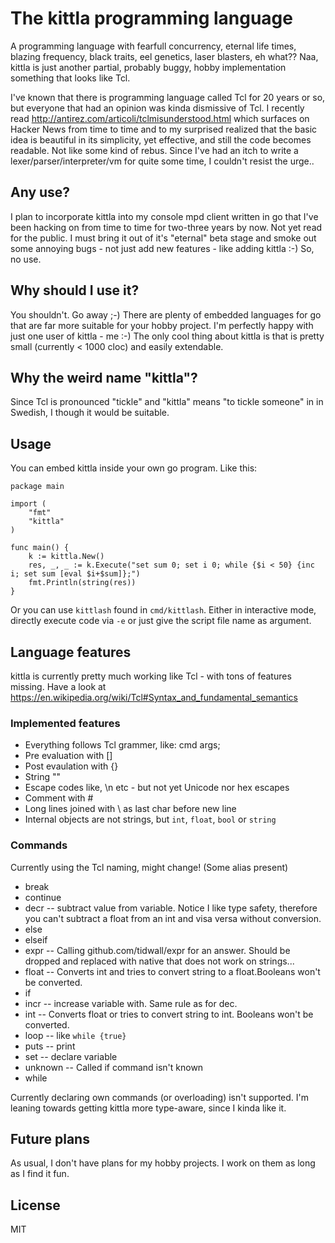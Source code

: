 # The kittla programming language

A programming language with fearfull concurrency, eternal life times, blazing frequency, black traits, eel genetics,
laser blasters, eh what?? Naa, kittla is just another partial, probably buggy, hobby implementation something that looks
like Tcl.

I've known that there is programming language called Tcl for 20 years or so, but everyone that had an
opinion was kinda dismissive of Tcl. I recently read http://antirez.com/articoli/tclmisunderstood.html which surfaces
on Hacker News from time to time and to my surprised realized that the basic idea is beautiful
in its simplicity, yet effective, and still the code becomes readable. Not like some kind of rebus.
Since I've had an itch to write a lexer/parser/interpreter/vm for quite some time, I
couldn't resist the urge..


## Any use?

I plan to incorporate kittla into my console mpd client written in go that I've been hacking on from time to time for two-three
years by now. Not yet read for the public. I must bring it out of it's "eternal" beta stage
and smoke out some annoying bugs - not just add new features - like adding kittla :-)
So, no use.


## Why should I use it?

You shouldn't. Go away ;-) There are plenty of embedded languages for go that are far
more suitable for your hobby project. I'm perfectly happy with just one user of kittla - me :-)
The only cool thing about kittla is that is pretty small (currently < 1000 cloc) and easily extendable.


## Why the weird name "kittla"?

Since Tcl is pronounced "tickle" and "kittla" means "to tickle someone" in in Swedish, I though it would be suitable.

## Usage

You can embed kittla inside your own go program. Like this:
```
package main

import (
	"fmt"
	"kittla"
)

func main() {
	k := kittla.New()
	res, _, _ := k.Execute("set sum 0; set i 0; while {$i < 50} {inc i; set sum [eval $i+$sum]};")
	fmt.Println(string(res))
}

```

Or you can use  `kittlash` found in `cmd/kittlash`. Either in interactive mode, directly execute
code via `-e` or just give the script file name as argument.

## Language features

kittla is currently pretty much working like Tcl - with tons of features missing. Have a look
at https://en.wikipedia.org/wiki/Tcl#Syntax_and_fundamental_semantics

### Implemented features
  * Everything follows Tcl grammer, like: cmd args;
  * Pre evaluation with []
  * Post evaulation with {}
  * String ""
  * Escape codes like, \n etc - but not yet Unicode nor hex escapes
  * Comment with #
  * Long lines joined with \ as last char before new line
  * Internal objects are not strings, but `int`, `float`, `bool` or `string`

### Commands
  Currently using the Tcl naming, might change! (Some alias present)
  * break
  * continue
  * decr -- subtract value from variable. Notice I like type safety, therefore you can't subtract a float from an int and visa versa without conversion.
  * else
  * elseif
  * expr -- Calling github.com/tidwall/expr for an answer. Should be dropped and replaced with native that does not work on strings...
  * float -- Converts int and tries to convert string to a float.Booleans won't be converted.
  * if
  * incr -- increase variable with. Same rule as for dec.
  * int -- Converts float or tries to convert string to int. Booleans won't be converted.
  * loop -- like `while {true}`
  * puts -- print
  * set -- declare variable
  * unknown -- Called if command isn't known
  * while

Currently declaring own commands (or overloading) isn't supported.
I'm leaning towards getting kittla more type-aware, since I kinda like it.

## Future plans

As usual, I don't have plans for my hobby projects. I work on them as long as I find it fun.

## License
MIT
